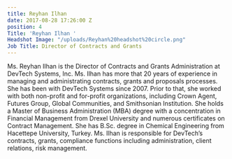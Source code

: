 ```yaml
---
title: Reyhan Ilhan
date: 2017-08-28 17:26:00 Z
position: 4
Title: 'Reyhan Ilhan '
Headshot Image: "/uploads/Reyhan%20headshot%20circle.png"
Job Title: Director of Contracts and Grants
---
```


Ms. Reyhan Ilhan is the Director of Contracts and Grants Administration at DevTech Systems, Inc. Ms. Ilhan has more that 20 years of experience in managing and administrating contracts, grants and proposals processes. She has been with DevTech Systems since 2007.  Prior to that, she worked with both non-profit and for-profit organizations, including Crown Agent, Futures Group, Global Communities, and Smithsonian Institution.  She  holds a Master of Business Administration (MBA) degree with a concentration in Financial Management  from Drexel University and numerous certificates on Contract Management. She has B.Sc. degree in Chemical Engineering from Hacettepe University, Turkey.   Ms. Ilhan is responsible for DevTech’s contracts, grants, compliance functions including administration, client relations, risk management.